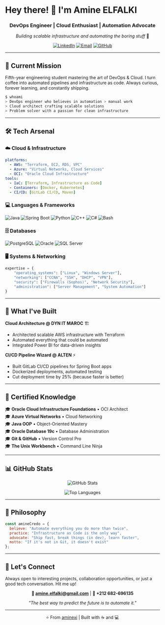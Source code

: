# Hey there! 👋 I'm Amine ELFALKI

<div align="center">
  
### DevOps Engineer | Cloud Enthusiast | Automation Advocate

*Building scalable infrastructure and automating the boring stuff* 🚀

[![LinkedIn](https://img.shields.io/badge/LinkedIn-Amine%20Elfalki-0077B5?style=for-the-badge&logo=linkedin&logoColor=white)](https://linkedin.com/in/amine-elfalki)
[![Email](https://img.shields.io/badge/Email-amine.elfalki%40gmail.com-D14836?style=for-the-badge&logo=gmail&logoColor=white)](mailto:amine.elfalki@gmail.com)
[![GitHub](https://img.shields.io/badge/GitHub-aminexi-181717?style=for-the-badge&logo=github&logoColor=white)](https://github.com/aminexi)

</div>

---

## 🎯 Current Mission

Fifth-year engineering student mastering the art of DevOps & Cloud. I turn coffee into automated pipelines and infrastructure as code. Always curious, forever learning, and constantly shipping.

```bash
$ whoami
> DevOps engineer who believes in automation > manual work
> Cloud architect crafting scalable solutions
> Problem solver with a passion for clean infrastructure
```

---

## 🛠️ Tech Arsenal

### ☁️ Cloud & Infrastructure
```yaml
platforms:
  - AWS: "Terraform, EC2, RDS, VPC"
  - Azure: "Virtual Networks, Cloud Services"
  - OCI: "Oracle Cloud Infrastructure"
tools:
  - IaC: [Terraform, Infrastructure as Code]
  - Containers: [Docker, Kubernetes]
  - CI/CD: [GitLab CI/CD, Maven]
```

### 💻 Languages & Frameworks
![Java](https://img.shields.io/badge/Java-ED8B00?style=flat-square&logo=openjdk&logoColor=white)
![Spring Boot](https://img.shields.io/badge/Spring_Boot-6DB33F?style=flat-square&logo=spring-boot&logoColor=white)
![Python](https://img.shields.io/badge/Python-3776AB?style=flat-square&logo=python&logoColor=white)
![C++](https://img.shields.io/badge/C++-00599C?style=flat-square&logo=cplusplus&logoColor=white)
![C#](https://img.shields.io/badge/C%23-239120?style=flat-square&logo=c-sharp&logoColor=white)
![Bash](https://img.shields.io/badge/Bash-4EAA25?style=flat-square&logo=gnu-bash&logoColor=white)

### 🗄️ Databases
![PostgreSQL](https://img.shields.io/badge/PostgreSQL-316192?style=flat-square&logo=postgresql&logoColor=white)
![Oracle](https://img.shields.io/badge/Oracle-F80000?style=flat-square&logo=oracle&logoColor=white)
![SQL Server](https://img.shields.io/badge/SQL_Server-CC2927?style=flat-square&logo=microsoft-sql-server&logoColor=white)

### 🖥️ Systems & Networking
```python
expertise = {
    "operating_systems": ["Linux", "Windows Server"],
    "networking": ["CCNA", "SSH", "DHCP", "VPN"],
    "security": ["Firewalls (Sophos)", "Network Security"],
    "administration": ["Server Management", "System Automation"]
}
```

---

## 🚀 What I've Built

**Cloud Architecture @ DYN IT MAROC** 🏗️
- Architected scalable AWS infrastructure with Terraform
- Automated everything that could be automated
- Integrated Power BI for data-driven insights

**CI/CD Pipeline Wizard @ ALTEN** ⚡
- Built GitLab CI/CD pipelines for Spring Boot apps
- Dockerized deployments, automated testing
- Cut deployment time by 25% (because faster is better)

---

## 📜 Certified Knowledge

🎓 **Oracle Cloud Infrastructure Foundations** • OCI Architect  
🎓 **Azure Virtual Networks** • Cloud Networking  
🎓 **Java OOP** • Object-Oriented Mastery  
🎓 **Oracle Database 19c** • Database Administration  
🎓 **Git & GitHub** • Version Control Pro  
🎓 **The Unix Workbench** • Command Line Ninja  

---

## 📊 GitHub Stats

<div align="center">
  
![GitHub Stats](https://github-readme-stats.vercel.app/api?username=aminexi&show_icons=true&theme=radical&hide_border=true&bg_color=0D1117&title_color=F85D7F&icon_color=F8D866)

![Top Languages](https://github-readme-stats.vercel.app/api/top-langs/?username=aminexi&layout=compact&theme=radical&hide_border=true&bg_color=0D1117&title_color=F85D7F)

</div>

---

## 💭 Philosophy

```javascript
const amineCredo = {
  believe: "Automate everything you do more than twice",
  practice: "Infrastructure as Code is the only way",
  advocate: "Ship fast, break things (in dev), learn faster",
  motto: "If it's not in Git, it doesn't exist"
};
```

---

## 🤝 Let's Connect

Always open to interesting projects, collaboration opportunities, or just a good tech conversation. Hit me up!

<div align="center">

**📧 amine.elfalki@gmail.com** | **📱 +212 682-696135**

*"The best way to predict the future is to automate it."*

---

⭐️ From [aminexi](https://github.com/aminexi) | Built with ☕ and 💻

</div>
